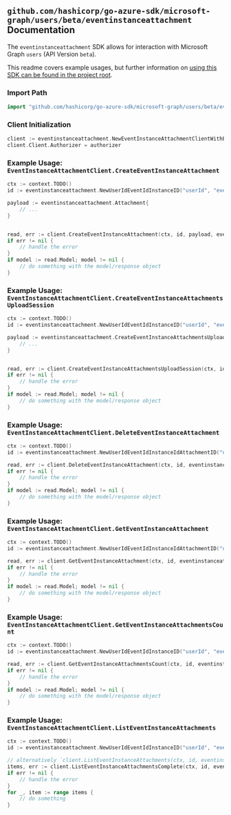 
## `github.com/hashicorp/go-azure-sdk/microsoft-graph/users/beta/eventinstanceattachment` Documentation

The `eventinstanceattachment` SDK allows for interaction with Microsoft Graph `users` (API Version `beta`).

This readme covers example usages, but further information on [using this SDK can be found in the project root](https://github.com/hashicorp/go-azure-sdk/tree/main/docs).

### Import Path

```go
import "github.com/hashicorp/go-azure-sdk/microsoft-graph/users/beta/eventinstanceattachment"
```


### Client Initialization

```go
client := eventinstanceattachment.NewEventInstanceAttachmentClientWithBaseURI("https://graph.microsoft.com")
client.Client.Authorizer = authorizer
```


### Example Usage: `EventInstanceAttachmentClient.CreateEventInstanceAttachment`

```go
ctx := context.TODO()
id := eventinstanceattachment.NewUserIdEventIdInstanceID("userId", "eventId", "eventId1")

payload := eventinstanceattachment.Attachment{
	// ...
}


read, err := client.CreateEventInstanceAttachment(ctx, id, payload, eventinstanceattachment.DefaultCreateEventInstanceAttachmentOperationOptions())
if err != nil {
	// handle the error
}
if model := read.Model; model != nil {
	// do something with the model/response object
}
```


### Example Usage: `EventInstanceAttachmentClient.CreateEventInstanceAttachmentsUploadSession`

```go
ctx := context.TODO()
id := eventinstanceattachment.NewUserIdEventIdInstanceID("userId", "eventId", "eventId1")

payload := eventinstanceattachment.CreateEventInstanceAttachmentsUploadSessionRequest{
	// ...
}


read, err := client.CreateEventInstanceAttachmentsUploadSession(ctx, id, payload, eventinstanceattachment.DefaultCreateEventInstanceAttachmentsUploadSessionOperationOptions())
if err != nil {
	// handle the error
}
if model := read.Model; model != nil {
	// do something with the model/response object
}
```


### Example Usage: `EventInstanceAttachmentClient.DeleteEventInstanceAttachment`

```go
ctx := context.TODO()
id := eventinstanceattachment.NewUserIdEventIdInstanceIdAttachmentID("userId", "eventId", "eventId1", "attachmentId")

read, err := client.DeleteEventInstanceAttachment(ctx, id, eventinstanceattachment.DefaultDeleteEventInstanceAttachmentOperationOptions())
if err != nil {
	// handle the error
}
if model := read.Model; model != nil {
	// do something with the model/response object
}
```


### Example Usage: `EventInstanceAttachmentClient.GetEventInstanceAttachment`

```go
ctx := context.TODO()
id := eventinstanceattachment.NewUserIdEventIdInstanceIdAttachmentID("userId", "eventId", "eventId1", "attachmentId")

read, err := client.GetEventInstanceAttachment(ctx, id, eventinstanceattachment.DefaultGetEventInstanceAttachmentOperationOptions())
if err != nil {
	// handle the error
}
if model := read.Model; model != nil {
	// do something with the model/response object
}
```


### Example Usage: `EventInstanceAttachmentClient.GetEventInstanceAttachmentsCount`

```go
ctx := context.TODO()
id := eventinstanceattachment.NewUserIdEventIdInstanceID("userId", "eventId", "eventId1")

read, err := client.GetEventInstanceAttachmentsCount(ctx, id, eventinstanceattachment.DefaultGetEventInstanceAttachmentsCountOperationOptions())
if err != nil {
	// handle the error
}
if model := read.Model; model != nil {
	// do something with the model/response object
}
```


### Example Usage: `EventInstanceAttachmentClient.ListEventInstanceAttachments`

```go
ctx := context.TODO()
id := eventinstanceattachment.NewUserIdEventIdInstanceID("userId", "eventId", "eventId1")

// alternatively `client.ListEventInstanceAttachments(ctx, id, eventinstanceattachment.DefaultListEventInstanceAttachmentsOperationOptions())` can be used to do batched pagination
items, err := client.ListEventInstanceAttachmentsComplete(ctx, id, eventinstanceattachment.DefaultListEventInstanceAttachmentsOperationOptions())
if err != nil {
	// handle the error
}
for _, item := range items {
	// do something
}
```
